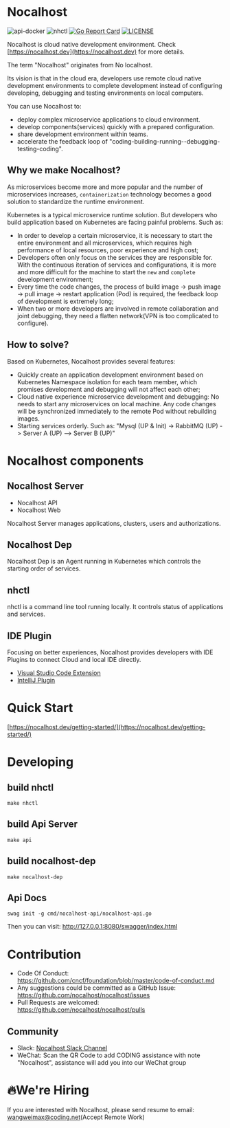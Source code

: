 # Nocalhost

![api-docker](https://github.com/nocalhost/nocalhost/workflows/api-docker/badge.svg?branch=main)
![nhctl](https://github.com/nocalhost/nocalhost/workflows/nhctl/badge.svg?branch=main)
[![Go Report Card](https://goreportcard.com/badge/github.com/nocalhost/nocalhost)](https://goreportcard.com/report/github.com/nocalhost/nocalhost)
[![LICENSE](https://img.shields.io/github/license/nocalhost/nocalhost)](https://github.com/nocalhost/nocalhost/blob/main/LICENSE)

Nocalhost is cloud native development environment. Check [https://nocalhost.dev](https://nocalhost.dev) for more details.

The term "Nocalhost" originates from No localhost.

Its vision is that in the cloud era, developers use remote cloud native development environments to complete development instead of configuring developing, debugging and testing environments on local computers.

You can use Nocalhost to:

- deploy complex microservice applications to cloud environment.
- develop components(services) quickly with a prepared configuration.
- share development environment within teams. 
- accelerate the feedback loop of "coding-building-running--debugging-testing-coding".


## Why we make Nocalhost?

As microservices become more and more popular and the number of microservices increases, `containerization` technology becomes a good solution to standardize the runtime environment.

Kubernetes is a typical microservice runtime solution. But developers who build application based on Kubernetes are facing painful problems. Such as:


- In order to develop a certain microservice, it is necessary to start the entire environment and all microservices, which requires high performance of local resources, poor experience and high cost;
- Developers often only focus on the services they are responsible for. With the continuous iteration of services and configurations, it is more and more difficult for the machine to start the `new` and `complete` development environment;
- Every time the code changes, the process of build image -> push image -> pull image -> restart application (Pod) is required, the feedback loop of development is extremely long;
- When two or more developers are involved in remote collaboration and joint debugging, they need a flatten network(VPN is too complicated to configure).

## How to solve?

Based on Kubernetes, Nocalhost provides several features:
* Quickly create an application development environment based on Kubernetes Namespace isolation for each team member, which promises development and debugging will not affect each other;
* Cloud native experience microservice development and debugging: No needs to start any microservices on local machine. Any code changes will be synchronized immediately to the remote Pod without rebuilding images.
* Starting services orderly. Such as: "Mysql (UP & Init) -> RabbitMQ (UP) -> Server A (UP) —> Server B (UP)"

# Nocalhost components

## Nocalhost Server

- Nocalhost API
- Nocalhost Web

Nocalhost Server manages applications, clusters, users and authorizations.

## Nocalhost Dep

Nocalhost Dep is an Agent running in Kubernetes which controls the starting order of services.

## nhctl

nhctl is a command line tool running locally. It controls status of applications and services.

## IDE Plugin

Focusing on better experiences, Nocalhost provides developers with IDE Plugins to connect Cloud and local IDE directly.

- [Visual Studio Code Extension](https://marketplace.visualstudio.com/items?itemName=nocalhost.nocalhost)
- [IntelliJ Plugin](https://plugins.jetbrains.com/plugin/16058-nocalhost)

# Quick Start

[https://nocalhost.dev/getting-started/](https://nocalhost.dev/getting-started/)

# Developing

## build nhctl

```
make nhctl
```

## build Api Server

```
make api
```

## build nocalhost-dep

```
make nocalhost-dep
```

## Api Docs

```
swag init -g cmd/nocalhost-api/nocalhost-api.go
```

Then you can visit: http://127.0.0.1:8080/swagger/index.html


# Contribution

- Code Of Conduct: https://github.com/cncf/foundation/blob/master/code-of-conduct.md
- Any suggestions could be committed as a GitHub Issue: https://github.com/nocalhost/nocalhost/issues
- Pull Requests are welcomed: https://github.com/nocalhost/nocalhost/pulls


## Community

* Slack: [Nocalhost Slack Channel](https://nocalhost.slack.com/)
* WeChat: Scan the QR Code to add CODING assistance with note "Nocalhost", assistance will add you into our WeChat group



# 🔥We're Hiring

If you are interested with Nocalhost, please send resume to email: wangweimax@coding.net(Accept Remote Work)
